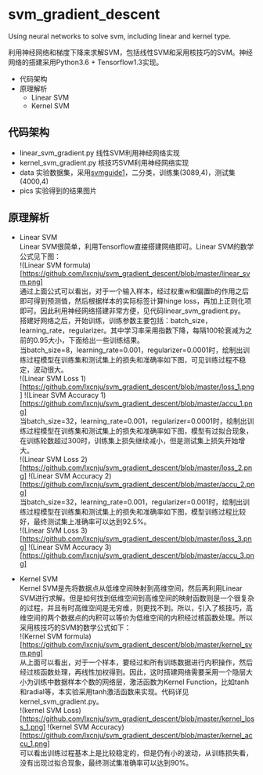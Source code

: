 # svm_gradient_descent
Using neural networks to solve svm, including linear and kernel type.

利用神经网络和梯度下降来求解SVM，包括线性SVM和采用核技巧的SVM。神经网络的搭建采用Python3.6 + Tensorflow1.3实现。

* 代码架构
* 原理解析
  * Linear SVM
  * Kernel SVM
  
## 代码架构
 * linear_svm_gradient.py 线性SVM利用神经网络实现
 * kernel_svm_gradient.py 核技巧SVM利用神经网络实现
 * data 实验数据集，采用[svmguide1](https://www.csie.ntu.edu.tw/~cjlin/libsvmtools/datasets/binary.html#svmguide1)，二分类，训练集(3089,4)，测试集(4000,4)
 * pics 实验得到的结果图片

## 原理解析
 * Linear SVM <br>
 Linear SVM很简单，利用Tensorflow直接搭建网络即可。Linear SVM的数学公式见下图：<br>
 !(Linear SVM formula)[https://github.com/lxcnju/svm_gradient_descent/blob/master/linear_svm.png] <br>
 通过上面公式可以看出，对于一个输入样本，经过权重w和偏置b的作用之后即可得到预测值，然后根据样本的实际标签计算hinge loss，再加上正则化项即可。因此利用神经网络搭建非常方便，见代码linear_svm_gradient.py。 <br>
 搭建好网络之后，开始训练，训练参数主要包括：batch_size，learning_rate，regularizer。其中学习率采用指数下降，每隔100轮衰减为之前的0.95大小，下面给出一些训练结果。<br>
 当batch_size=8，learning_rate=0.001，regularizer=0.0001时，绘制出训练过程模型在训练集和测试集上的损失和准确率如下图，可见训练过程不稳定，波动很大。<br>
 !(Linear SVM Loss 1)[https://github.com/lxcnju/svm_gradient_descent/blob/master/loss_1.png]
 !(Linear SVM Accuracy 1)[https://github.com/lxcnju/svm_gradient_descent/blob/master/accu_1.png] <br>
 当batch_size=32，learning_rate=0.001，regularizer=0.0001时，绘制出训练过程模型在训练集和测试集上的损失和准确率如下图，模型有过拟合现象，在训练轮数超过300时，训练集上损失继续减小，但是测试集上损失开始增大。<br>
 !(Linear SVM Loss 2)[https://github.com/lxcnju/svm_gradient_descent/blob/master/loss_2.png]
 !(Linear SVM Accuracy 2)[https://github.com/lxcnju/svm_gradient_descent/blob/master/accu_2.png] <br>
 当batch_size=32，learning_rate=0.001，regularizer=0.001时，绘制出训练过程模型在训练集和测试集上的损失和准确率如下图，模型训练过程比较好，最终测试集上准确率可以达到92.5%。<br>
 !(Linear SVM Loss 3)[https://github.com/lxcnju/svm_gradient_descent/blob/master/loss_3.png]
 !(Linear SVM Accuracy 3)[https://github.com/lxcnju/svm_gradient_descent/blob/master/accu_3.png] <br>
 
 * Kernel SVM <br>
 Kernel SVM是先将数据点从低维空间映射到高维空间，然后再利用Linear SVM进行求解。但是如何找到低维空间到高维空间的映射函数则是一个很复杂的过程，并且有时高维空间是无穷维，则更找不到。所以，引入了核技巧，高维空间的两个数据点的内积可以等价为低维空间的内积经过核函数处理。所以采用核技巧的SVM的数学公式如下：<br>
 !(Kernel SVM formula)[https://github.com/lxcnju/svm_gradient_descent/blob/master/kernel_svm.png] <br>
 从上面可以看出，对于一个样本，要经过和所有训练数据进行内积操作，然后经过核函数处理，再线性加权得到。因此，这时搭建网络需要采用一个隐层大小为训练中数据样本个数的网络层，激活函数为Kernel Function，比如tanh和radial等，本实验采用tanh激活函数来实现。代码详见kernel_svm_gradient.py。 <br>
 !(kernel SVM Loss)[https://github.com/lxcnju/svm_gradient_descent/blob/master/kernel_loss_1.png]
 !(kernel SVM Accuracy)[https://github.com/lxcnju/svm_gradient_descent/blob/master/kernel_accu_1.png] <br>
 可以看出训练过程基本上是比较稳定的，但是仍有小的波动，从训练损失看，没有出现过拟合现象，最终测试集准确率可以达到90%。
